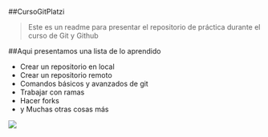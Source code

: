 ##CursoGitPlatzi

>Este es un readme para presentar el repositorio de práctica durante el curso de Git y Github

##Aqui presentamos una lista de lo aprendido
* Crear un repositorio en local
* Crear un repositorio remoto
* Comandos básicos y avanzados de git
* Trabajar con ramas
* Hacer forks
* y Muchas otras cosas más

![](https://www.enriquedans.com/wp-content/uploads/2018/06/GitHub-Octocat.jpg)

